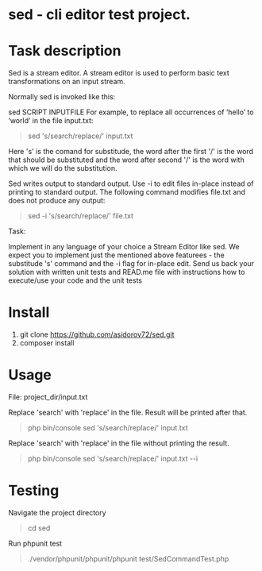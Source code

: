 # sed - cli editor test project.

# Task description
Sed is a stream editor. 
A stream editor is used to perform basic text transformations on an input stream.

Normally sed is invoked like this:

sed SCRIPT INPUTFILE
For example, to replace all occurrences of ‘hello’ to ‘world’ in the file input.txt:

> sed 's/search/replace/' input.txt

Here 's' is the comand for substitude, the word after the first '/' is the word that should be substituted and the word after second '/' is the word with which we will do the substitution.

Sed writes output to standard output. Use -i to edit files in-place instead of printing to standard output.
The following command modifies file.txt and does not produce any output:

> sed -i 's/search/replace/' file.txt

Task:

Implement in any language of your choice a Stream Editor like sed. 
We expect you to implement just the mentioned above featurees - the substitude 's' command and the -i flag for in-place edit. 
Send us back your solution with written unit tests and READ.me file with instructions how to execute/use your code and the unit tests

# Install
1. git clone https://github.com/asidorov72/sed.git
2. composer install

# Usage
File: project_dir/input.txt

Replace 'search' with 'replace' in the file. 
Result will be printed after that.

> php bin/console sed 's/search/replace/' input.txt

Replace 'search' with 'replace' in the file without printing the result.
> php bin/console sed 's/search/replace/' input.txt --i

# Testing

Navigate the project directory

> cd sed

Run phpunit test

> ./vendor/phpunit/phpunit/phpunit test/SedCommandTest.php




